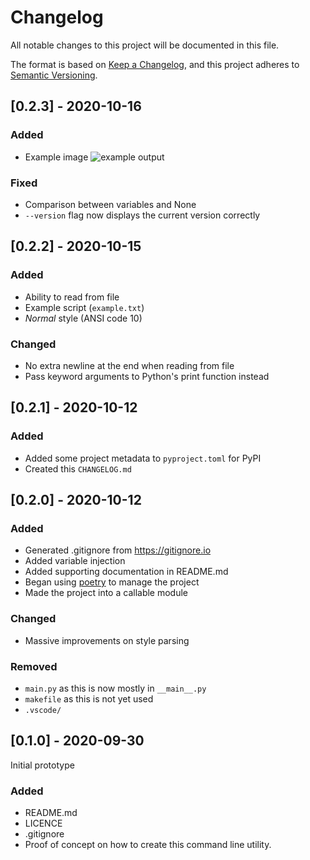 # Changelog

All notable changes to this project will be documented in this file.

The format is based on [Keep a Changelog](https://keepachangelog.com/en/1.0.0/),
and this project adheres to [Semantic Versioning](https://semver.org/spec/v2.0.0.html).

## [0.2.3] - 2020-10-16

### Added

- Example image
  ![example output](https://user-images.githubusercontent.com/6000502/96100552-05e1e000-0ec4-11eb-8cce-9a5fa22abc7c.png)

### Fixed

- Comparison between variables and None
- `--version` flag now displays the current version correctly

## [0.2.2] - 2020-10-15

### Added

- Ability to read from file
- Example script (`example.txt`)
- _Normal_ style (ANSI code 10)

### Changed

- No extra newline at the end when reading from file
- Pass keyword arguments to Python's print function instead

## [0.2.1] - 2020-10-12

### Added

- Added some project metadata to `pyproject.toml` for PyPI
- Created this `CHANGELOG.md`

## [0.2.0] - 2020-10-12

### Added

- Generated .gitignore from https://gitignore.io
- Added variable injection
- Added supporting documentation in README.md
- Began using [poetry](https://python-poetry.org) to manage the project
- Made the project into a callable module

### Changed

- Massive improvements on style parsing

### Removed

- `main.py` as this is now mostly in `__main__.py`
- `makefile` as this is not yet used
- `.vscode/`

## [0.1.0] - 2020-09-30

Initial prototype

### Added

- README.md
- LICENCE
- .gitignore
- Proof of concept on how to create this command line utility.
